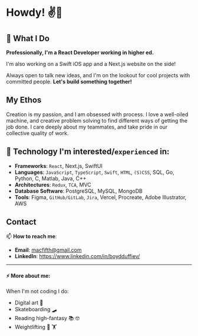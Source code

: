 # Howdy! ✌️🤠 

## 🧠 What I Do 

**Professionally, I'm a React Developer working in higher ed.**

I'm also working on a Swift iOS app and a Next.js website on the side! 

Always open to talk new ideas, and I'm on the lookout for cool projects with committed people. **Let's build something together!**

## My Ethos

Creation is my passion, and I am obsessed with process. I love a well-oiled machine, and creative problem solving to find different ways of getting the job done. I care deeply about my teammates, and take pride in our collective quality of work. 

## 🤖 Technology I'm interested/`experienced` in:

-  **Frameworks**: `React`, Next.js, SwiftUI
-  **Languages**: `JavaScript`, `TypeScript`, `Swift`, `HTML`, `(S)CSS`, SQL, Go, Python, C, Matlab, Java, C++
-  **Architectures**: `Redux`, `TCA`, MVC
-  **Database Software**: PostgreSQL, MySQL, MongoDB 
-  **Tools**: Figma, `GitHub/GitLab`, `Jira`, Vercel, Procreate, Adobe Illustrator, AWS

## Contact

📫 **How to reach me**:
- **Email**: macfifth@gmail.com
- **LinkedIn**: https://www.linkedin.com/in/boydduffiev/

---

#### ⚡ More about me:

When I'm not coding I do:
-  Digital art 🎨
-  Skateboarding 🛹
-  Reading high-fantasy 📚 🤓
-  Weightlifting 💪 🏋️

<!--
**boydDuffie/boydDuffie** is a ✨ _special_ ✨ repository because its `README.md` (this file) appears on your GitHub profile.

Here are some ideas to get you started:

- 🔭 I’m currently working on ...
- 🌱 I’m currently learning ...
- 👯 I’m looking to collaborate on ...
- 🤔 I’m looking for help with ...
- 💬 Ask me about ...
- 📫 How to reach me: ...
- 😄 Pronouns: ...
- ⚡ Fun fact: ...
-->
